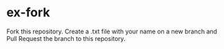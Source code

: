 # ex-fork
Fork this repository. Create a .txt file with your name on a new branch and Pull Request the branch to this repository.
